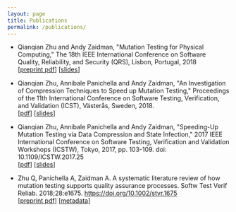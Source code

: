 ```yaml
---
layout: page
title: Publications
permalink: /publications/
---
```

- Qianqian Zhu and Andy Zaidman, "Mutation Testing for Physical Computing," The 18th IEEE International Conference on Software Quality, Reliability, and Security (QRS), Lisbon, Portugal, 2018<br>
[[preprint pdf](https://qianqianzhu.github.io/publications/qrs2018_zhu.pdf)] [[slides](https://qianqianzhu.github.io/publications/slides_qrs.pdf)]

- Qianqian Zhu, Annibale Panichella and Andy Zaidman, "An Investigation of Compression Techniques to Speed up Mutation Testing," Proceedings of the 11th International Conference on Software Testing, Verification, and Validation (ICST), Västerås, Sweden, 2018.<br>
[[pdf](https://qianqianzhu.github.io/publications/icst2018.pdf)] [[slides](https://qianqianzhu.github.io/publications/slides_icst2018.pdf)]

- Qianqian Zhu, Annibale Panichella and Andy Zaidman, "Speeding-Up Mutation Testing via Data Compression and State Infection," 2017 IEEE International Conference on Software Testing, Verification and Validation Workshops (ICSTW), Tokyo, 2017, pp. 103-109.
doi: 10.1109/ICSTW.2017.25<br>
[[pdf](https://qianqianzhu.github.io/publications/mutation2017.pdf)] [[slides](https://qianqianzhu.github.io/publications/slides_mutation2017.pdf)]

- Zhu Q, Panichella A, Zaidman A. A systematic literature review of how mutation testing supports quality assurance processes. Softw Test Verif Reliab. 2018;28:e1675. https://doi.org/10.1002/stvr.1675<br>
[[preprint pdf](https://qianqianzhu.github.io/publications/stvr.pdf)]
[[metadata](https://zenodo.org/badge/latestdoi/95541866)]
